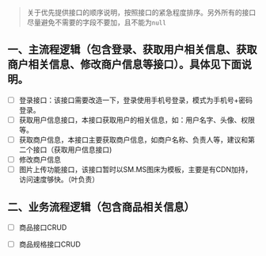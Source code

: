 > 关于优先提供接口的顺序说明，按照接口的紧急程度排序。另外所有的接口尽量避免不需要的字段不要加，且不能为`null`

## 一、主流程逻辑（包含登录、获取用户相关信息、获取商户相关信息、修改商户信息等接口）。具体见下面说明。

- [ ] 登录接口：该接口需要改造一下，登录使用手机号登录，模式为手机号+密码登录。
- [ ] 获取用户信息接口，本接口获取用户的相关信息，如：用户名字、头像、权限等。
- [ ] 获取商户信息，本接口主要获取商户信息，如商户名称、负责人等，建议和第二个接口（获取用户信息接口)
- [ ] 修改商户信息
- [ ] 图片上传功能接口，该接口暂时以SM.MS图床为模板，主要是有CDN加持，访问速度够快。（叶负责）

## 二、业务流程逻辑（包含商品相关信息）

- [ ] 商品接口CRUD
- [ ] 商品规格接口CRUD


